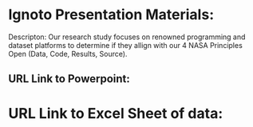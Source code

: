 # Ignoto Presentation Materials: 

Descripton: 
Our research study focuses on renowned programming and dataset platforms to determine if they allign with our 4 NASA Principles Open (Data, Code, Results, Source). 


## URL Link to Powerpoint: 

# URL Link to Excel Sheet of data: 

